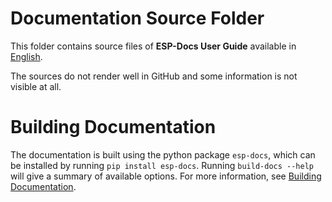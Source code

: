 # Documentation Source Folder

This folder contains source files of **ESP-Docs User Guide** available in [English](https://docs.espressif.com/projects/esp-docs/en/latest/).

The sources do not render well in GitHub and some information is not visible at all.

# Building Documentation

The documentation is built using the python package `esp-docs`, which can be installed by running `pip install esp-docs`. Running `build-docs --help` will give a summary of available options. For more information, see [Building Documentation](https://docs.espressif.com/projects/esp-docs/en/latest/building-documentation/index.html).